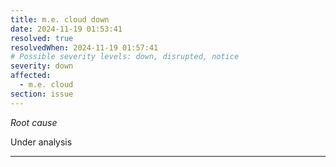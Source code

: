 ```yaml
---
title: m.e. cloud down
date: 2024-11-19 01:53:41
resolved: true
resolvedWhen: 2024-11-19 01:57:41
# Possible severity levels: down, disrupted, notice
severity: down
affected:
  - m.e. cloud
section: issue
---
```


*Root cause*

Under analysis

---


